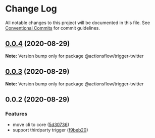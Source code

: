 # Change Log

All notable changes to this project will be documented in this file.
See [Conventional Commits](https://conventionalcommits.org) for commit guidelines.

## [0.0.4](https://github.com/actionsflow/actionsflow/compare/@actionsflow/trigger-twitter@0.0.3...@actionsflow/trigger-twitter@0.0.4) (2020-08-29)

**Note:** Version bump only for package @actionsflow/trigger-twitter

## [0.0.3](https://github.com/actionsflow/actionsflow/compare/@actionsflow/trigger-twitter@0.0.2...@actionsflow/trigger-twitter@0.0.3) (2020-08-29)

**Note:** Version bump only for package @actionsflow/trigger-twitter

## 0.0.2 (2020-08-29)

### Features

- move cli to core ([5d30736](https://github.com/actionsflow/actionsflow/commit/5d30736e216605a3e1bd41fe18100bfaf1337d4d))
- support thirdparty trigger ([f9beb20](https://github.com/actionsflow/actionsflow/commit/f9beb20dafea8b50948b5a239c311660bf7a025a))
